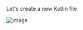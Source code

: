 Let's create a new Kotlin file

![image](https://github.com/user-attachments/assets/bb5e0d1e-e7c6-4950-90c8-d0ae3ed84609)
